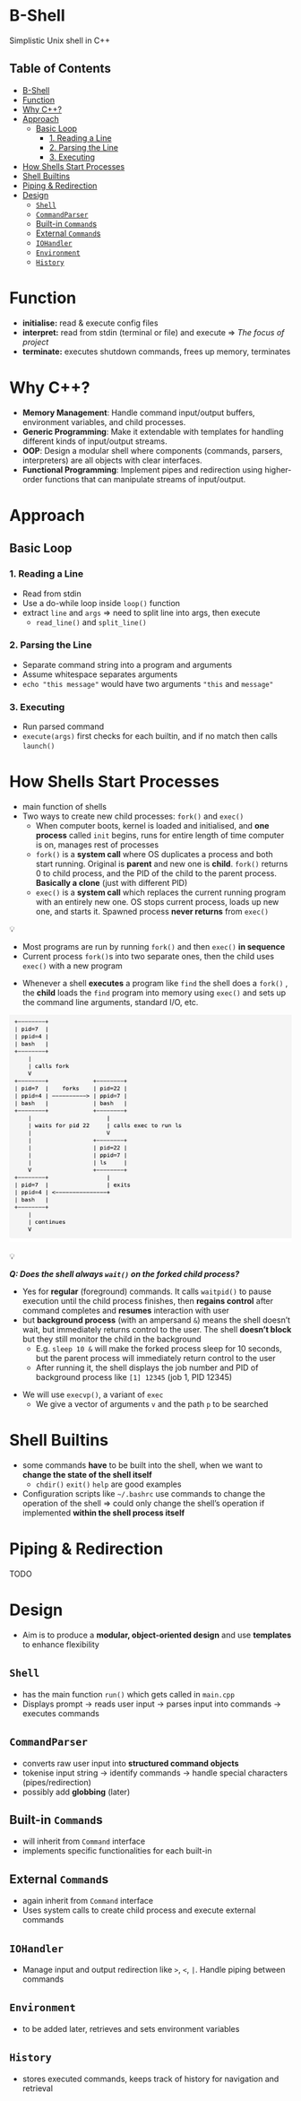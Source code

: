 # B-Shell
Simplistic Unix shell in C++

## Table of Contents

- [B-Shell](#b-shell)
- [Function](#function)
- [Why C++?](#why-c++?)
- [Approach](#approach)
  - [Basic Loop](#basic-loop)
    - [1. Reading a Line](#1.-reading-a-line)
    - [2. Parsing the Line](#2.-parsing-the-line)
    - [3. Executing](#3.-executing)
- [How Shells Start Processes](#how-shells-start-processes)
- [Shell Builtins](#shell-builtins)
- [Piping & Redirection](#piping-&-redirection)
- [Design](#design)
  - [`Shell`](#`shell`)
  - [`CommandParser`](#`commandparser`)
  - [Built-in `Command`s](#built-in-`command`s)
  - [External `Command`s](#external-`command`s)
  - [`IOHandler`](#`iohandler`)
  - [`Environment`](#`environment`)
  - [`History`](#`history`)

# Function

- **initialise:** read & execute config files
- **interpret:** read from stdin (terminal or file) and execute ⇒ *The focus of project*
- **terminate:** executes shutdown commands, frees up memory, terminates

# Why C++?

- **Memory Management**: Handle command input/output buffers, environment variables, and child processes.
- **Generic Programming**: Make it extendable with templates for handling different kinds of input/output streams.
- **OOP**: Design a modular shell where components (commands, parsers, interpreters) are all objects with clear interfaces.
- **Functional Programming**: Implement pipes and redirection using higher-order functions that can manipulate streams of input/output.

# Approach

## Basic Loop

### 1. Reading a Line

- Read from stdin
- Use a do-while loop inside `loop()` function
- extract `line` and `args` ⇒ need to split line into args, then execute
    - `read_line()` and `split_line()`

### 2. Parsing the Line

- Separate command string into a program and arguments
- Assume whitespace separates arguments
- `echo "this message"` would have two arguments `"this` and `message"`

### 3. Executing

- Run parsed command
- `execute(args)` first checks for each builtin, and if no match then calls `launch()`

# How Shells Start Processes

- main function of shells
- Two ways to create new child processes: `fork()` and `exec()`
    - When computer boots, kernel is loaded and initialised, and **one process** called `init` begins, runs for entire length of time computer is on, manages rest of processes
    - `fork()` is a **system call** where OS duplicates a process and both start running. Original is **parent** and new one is **child**. `fork()` returns 0 to child process, and the PID of the child to the parent process. **Basically a clone** (just with different PID)
    - `exec()` is a **system call** which replaces the current running program with an entirely new one. OS stops current process, loads up new one, and starts it. Spawned process **never returns** from `exec()`

<aside>
💡

- Most programs are run by running `fork()` and then `exec()` **in sequence**
- Current process `fork()`s into two separate ones, then the child uses `exec()` with a new program
</aside>

- Whenever a shell **executes** a program like `find` the shell does a `fork()` , the **child** loads the `find` program into memory using `exec()` and sets up the command line arguments, standard I/O, etc.

![exec_example](./pictures/exec_example.png)

<aside>
💡

***Q: Does the shell always `wait()` on the forked child process?***

- Yes for **regular** (foreground) commands. It calls `waitpid()` to pause execution until the child process finishes, then **regains control** after command completes and **resumes** interaction with user
- but **background process** (with an ampersand `&`) means the shell doesn’t wait, but immediately returns control to the user. The shell **doesn’t block** but they still monitor the child in the background
    - E.g. `sleep 10 &` will make the forked process sleep for 10 seconds, but the parent process will immediately return control to the user
    - After running it, the shell displays the job number and PID of background process like `[1] 12345` (job 1, PID 12345)
</aside>

- We will use `execvp()`, a variant of `exec`
    - We give a vector of arguments `v` and the path `p` to be searched

# Shell Builtins

- some commands **have** to be built into the shell, when we want to **change the state of the shell itself**
    - `chdir()` `exit()` `help` are good examples
- Configuration scripts like `~/.bashrc` use commands to change the operation of the shell ⇒ could only change the shell’s operation if implemented **within the shell process itself**

# Piping & Redirection

TODO

# Design

- Aim is to produce a **modular, object-oriented design** and use **templates** to enhance flexibility

## `Shell`

- has the main function `run()` which gets called in `main.cpp`
- Displays prompt → reads user input → parses input into commands → executes commands

## `CommandParser`

- converts raw user input into **structured command objects**
- tokenise input string → identify commands → handle special characters (pipes/redirection)
- possibly add **globbing** (later)

## Built-in `Command`s

- will inherit from `Command` interface
- implements specific functionalities for each built-in

## External `Command`s

- again inherit from `Command` interface
- Uses system calls to create child process and execute external commands

## `IOHandler`

- Manage input and output redirection like `>`, `<`, `|`. Handle piping between commands

## `Environment`

- to be added later, retrieves and sets environment variables

## `History`

- stores executed commands, keeps track of history for navigation and retrieval
